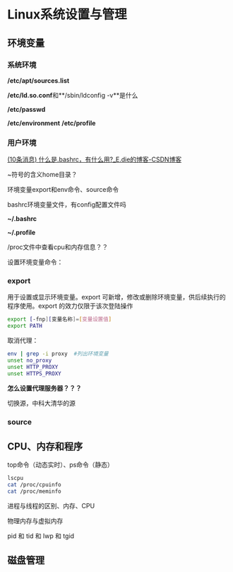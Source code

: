 # Linux系统设置与管理

## 环境变量

### 系统环境

**/etc/apt/sources.list**

**/etc/ld.so.conf**和**/sbin/ldconfig -v**是什么

**/etc/passwd**

**/etc/environment**
**/etc/profile**

### 用户环境

[(10条消息) 什么是.bashrc，有什么用?_E.die的博客-CSDN博客](https://blog.csdn.net/Heyyellman/article/details/111565781)

~符号的含义home目录？



环境变量export和env命令、source命令

bashrc环境变量文件，有config配置文件吗

**~/.bashrc**

**~/.profile**





/proc文件中查看cpu和内存信息？？

设置环境变量命令：

### export

用于设置或显示环境变量。export 可新增，修改或删除环境变量，供后续执行的程序使用。export 的效力仅限于该次登陆操作

```bash
export [-fnp][变量名称]=[变量设置值]
export PATH
```

取消代理：

```bash
env | grep -i proxy  #列出环境变量
unset no_proxy
unset HTTP_PROXY
unset HTTPS_PROXY
```

**怎么设置代理服务器？？？**

切换源，中科大清华的源

### source

## CPU、内存和程序

top命令（动态实时）、ps命令（静态）

```bash
lscpu
cat /proc/cpuinfo
cat /proc/meminfo
```

进程与线程的区别、内存、CPU

物理内存与虚拟内存

pid 和 tid 和 lwp 和 tgid

## 磁盘管理